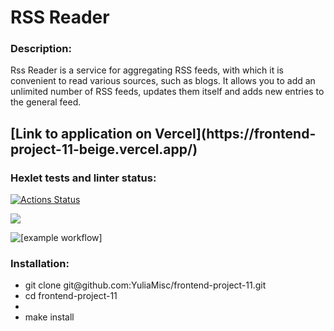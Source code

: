<h1>RSS Reader</h1>
<h3>Description:</h3>
<p>Rss Reader is a service for aggregating RSS feeds, with which it is convenient to read various sources, such as blogs. It allows you to add an unlimited number of RSS feeds, updates them itself and adds new entries to the general feed.</p>

<h2>[Link to application on Vercel](https://frontend-project-11-beige.vercel.app/)</h2>

### Hexlet tests and linter status:
[![Actions Status](https://github.com/YuliaMisc/frontend-project-11/workflows/hexlet-check/badge.svg)](https://github.com/YuliaMisc/frontend-project-11/actions)

<a href="https://codeclimate.com/github/YuliaMisc/frontend-project-11/maintainability"><img src="https://api.codeclimate.com/v1/badges/d7fd6691ba79056a2598/maintainability" /></a>

![[example workflow]](https://github.com/YuliaMisc/frontend-project-11/actions/workflows/nodejs.yml/badge.svg)

<h3>Installation:</h3>
<ul>
  <li>git clone git@github.com:YuliaMisc/frontend-project-11.git</li>
  <li>cd frontend-project-11<li>
  <li>make install</li>
</ul>